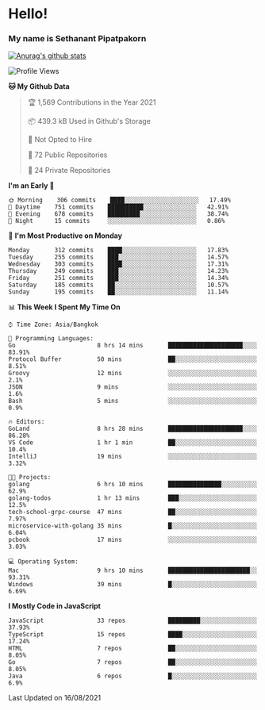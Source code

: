 # Hello!
### My name is Sethanant Pipatpakorn

[![Anurag's github stats](https://github-readme-stats.vercel.app/api?username=thetkpark&count_private=true&show_icons=true&theme=tokyonight)](https://github.com/anuraghazra/github-readme-stats)

<!--START_SECTION:waka-->
![Profile Views](http://img.shields.io/badge/Profile%20Views-2-blue)

**🐱 My Github Data** 

> 🏆 1,569 Contributions in the Year 2021
 > 
> 📦 439.3 kB Used in Github's Storage 
 > 
> 🚫 Not Opted to Hire
 > 
> 📜 72 Public Repositories 
 > 
> 🔑 24 Private Repositories  
 > 
**I'm an Early 🐤** 

```text
🌞 Morning    306 commits    ████░░░░░░░░░░░░░░░░░░░░░   17.49% 
🌆 Daytime    751 commits    ██████████░░░░░░░░░░░░░░░   42.91% 
🌃 Evening    678 commits    █████████░░░░░░░░░░░░░░░░   38.74% 
🌙 Night      15 commits     ░░░░░░░░░░░░░░░░░░░░░░░░░   0.86%

```
📅 **I'm Most Productive on Monday** 

```text
Monday       312 commits    ████░░░░░░░░░░░░░░░░░░░░░   17.83% 
Tuesday      255 commits    ███░░░░░░░░░░░░░░░░░░░░░░   14.57% 
Wednesday    303 commits    ████░░░░░░░░░░░░░░░░░░░░░   17.31% 
Thursday     249 commits    ███░░░░░░░░░░░░░░░░░░░░░░   14.23% 
Friday       251 commits    ███░░░░░░░░░░░░░░░░░░░░░░   14.34% 
Saturday     185 commits    ██░░░░░░░░░░░░░░░░░░░░░░░   10.57% 
Sunday       195 commits    ██░░░░░░░░░░░░░░░░░░░░░░░   11.14%

```


📊 **This Week I Spent My Time On** 

```text
⌚︎ Time Zone: Asia/Bangkok

💬 Programming Languages: 
Go                       8 hrs 14 mins       █████████████████████░░░░   83.91% 
Protocol Buffer          50 mins             ██░░░░░░░░░░░░░░░░░░░░░░░   8.51% 
Groovy                   12 mins             ░░░░░░░░░░░░░░░░░░░░░░░░░   2.1% 
JSON                     9 mins              ░░░░░░░░░░░░░░░░░░░░░░░░░   1.6% 
Bash                     5 mins              ░░░░░░░░░░░░░░░░░░░░░░░░░   0.9%

🔥 Editors: 
GoLand                   8 hrs 28 mins       █████████████████████░░░░   86.28% 
VS Code                  1 hr 1 min          ██░░░░░░░░░░░░░░░░░░░░░░░   10.4% 
IntelliJ                 19 mins             ░░░░░░░░░░░░░░░░░░░░░░░░░   3.32%

🐱‍💻 Projects: 
golang                   6 hrs 10 mins       ███████████████░░░░░░░░░░   62.9% 
golang-todos             1 hr 13 mins        ███░░░░░░░░░░░░░░░░░░░░░░   12.5% 
tech-school-grpc-course  47 mins             ██░░░░░░░░░░░░░░░░░░░░░░░   7.97% 
microservice-with-golang 35 mins             █░░░░░░░░░░░░░░░░░░░░░░░░   6.04% 
pcbook                   17 mins             ░░░░░░░░░░░░░░░░░░░░░░░░░   3.03%

💻 Operating System: 
Mac                      9 hrs 10 mins       ███████████████████████░░   93.31% 
Windows                  39 mins             █░░░░░░░░░░░░░░░░░░░░░░░░   6.69%

```

**I Mostly Code in JavaScript** 

```text
JavaScript               33 repos            █████████░░░░░░░░░░░░░░░░   37.93% 
TypeScript               15 repos            ████░░░░░░░░░░░░░░░░░░░░░   17.24% 
HTML                     7 repos             ██░░░░░░░░░░░░░░░░░░░░░░░   8.05% 
Go                       7 repos             ██░░░░░░░░░░░░░░░░░░░░░░░   8.05% 
Java                     6 repos             █░░░░░░░░░░░░░░░░░░░░░░░░   6.9%

```



 Last Updated on 16/08/2021
<!--END_SECTION:waka-->
